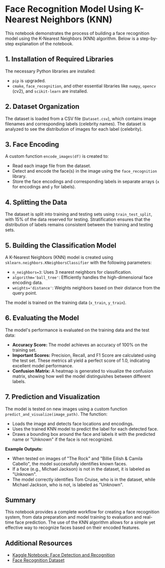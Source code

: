 # Face Recognition Model Using K-Nearest Neighbors (KNN)

This notebook demonstrates the process of building a face recognition model using the K-Nearest Neighbors (KNN) algorithm. Below is a step-by-step explanation of the notebook.

## 1. Installation of Required Libraries
The necessary Python libraries are installed:
- `pip` is upgraded.
- `cmake`, `face_recognition`, and other essential libraries like `numpy`, `opencv` (cv2), and `scikit-learn` are installed.

## 2. Dataset Organization
The dataset is loaded from a CSV file (`Dataset.csv`), which contains image filenames and corresponding labels (celebrity names). The dataset is analyzed to see the distribution of images for each label (celebrity).

## 3. Face Encoding
A custom function `encode_images(df)` is created to:
- Read each image file from the dataset.
- Detect and encode the face(s) in the image using the `face_recognition` library.
- Store the face encodings and corresponding labels in separate arrays (`x` for encodings and `y` for labels).

## 4. Splitting the Data
The dataset is split into training and testing sets using `train_test_split`, with 15% of the data reserved for testing. Stratification ensures that the distribution of labels remains consistent between the training and testing sets.

## 5. Building the Classification Model
A K-Nearest Neighbors (KNN) model is created using `sklearn.neighbors.KNeighborsClassifier` with the following parameters:
- `n_neighbors=3`: Uses 3 nearest neighbors for classification.
- `algorithm='ball_tree'`: Efficiently handles the high-dimensional face encoding data.
- `weights='distance'`: Weights neighbors based on their distance from the query point.

The model is trained on the training data (`x_train`, `y_train`).

## 6. Evaluating the Model
The model's performance is evaluated on the training data and the test data:
- **Accuracy Score:** The model achieves an accuracy of 100% on the training set.
- **Important Scores:** Precision, Recall, and F1 Score are calculated using the test set. These metrics all yield a perfect score of 1.0, indicating excellent model performance.
- **Confusion Matrix:** A heatmap is generated to visualize the confusion matrix, showing how well the model distinguishes between different labels.

## 7. Prediction and Visualization
The model is tested on new images using a custom function `predict_and_visualize(image_path)`. The function:
- Loads the image and detects face locations and encodings.
- Uses the trained KNN model to predict the label for each detected face.
- Draws a bounding box around the face and labels it with the predicted name or "Unknown" if the face is not recognized.

**Example Outputs:**
- When tested on images of "The Rock" and "Billie Eilish & Camila Cabello", the model successfully identifies known faces.
- If a face (e.g., Michael Jackson) is not in the dataset, it is labeled as "Unknown".
- The model correctly identifies Tom Cruise, who is in the dataset, while Michael Jackson, who is not, is labeled as "Unknown".

## Summary
This notebook provides a complete workflow for creating a face recognition system, from data preparation and model training to evaluation and real-time face prediction. The use of the KNN algorithm allows for a simple yet effective way to recognize faces based on their encoded features.

## Additional Resources
- [Kaggle Notebook: Face Detection and Recognition](https://www.kaggle.com/code/abdelrahmanmohamed26/face-detection-and-recognition/notebook#7.-predicting-some-images)
- [Face Recognition Dataset](https://www.kaggle.com/datasets/vasukipatel/face-recognition-dataset)
